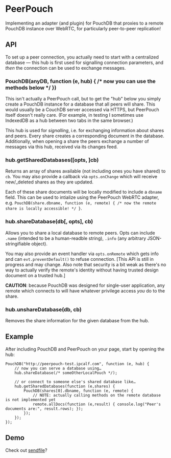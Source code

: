 # PeerPouch

Implementing an adapter (and plugin) for PouchDB that proxies to a remote PouchDB instance over WebRTC, for particularly peer-to-peer replication!

## API

To set up a peer connection, you actually need to start with a centralized database — this hub is first used for signalling connection parameters, and *then* the connection can be used to exchange messages.

### PouchDB(anyDB, function (e, hub) { /* now you can use the methods below */ })

This isn't actually a PeerPouch call, but to get the "hub" below you simply create a PouchDB instance for a database that all peers will share. This would usually be a CouchDB server accessed via HTTPS, but PeerPouch itself doesn't really care. (For example, in testing I sometimes use IndexedDB as a hub between two tabs in the same browser.)

This hub is used for *signalling*, i.e. for exchanging information about shares and peers. Every share creates a corresponding document in the database. Additionally, when opening a share the peers exchange a number of messages via this hub, received via its changes feed.

### hub.getSharedDatabases([opts, ]cb)

Returns an array of shares available (not including ones you have shared) to `cb`. You may also provide a callback via `opts.onChange` which will receive new/_deleted shares as they are updated.

Each of these share documents will be locally modified to include a `dbname` field. This can be used to intialize using the PeerPouch WebRTC adapter, e.g. `PouchDB(share.dbname, function (e, remote) { /* now the remote share is locally accessible! */ }`.

### hub.shareDatabase(db[, opts], cb)

Allows you to share a local database to remote peers. Opts can include `.name` (intended to be a human-readble string), `.info` (any arbitrary JSON-stringifiable object).

You may also provide an event handler via `opts.onRemote` which gets info and can `evt.preventDefault()` to refuse connection. [This API is still in progress and may change. Also note that security is a bit weak as there's no way to actually verify the remote's identity without having trusted design document on a trusted hub.]

**CAUTION**: because PouchDB was designed for single-user application, any remote which connects to will have whatever privilege access *you* do to the share.

### hub.unshareDatabase(db, cb)

Removes the share information for the given database from the hub.

## Example

After including PouchDB and PeerPouch on your page, start by opening the hub:

    PouchDB("http://peerpouch-test.ipcalf.com", function (e, hub) {
        // now you can serve a database using…
        hub.shareDatabase(/* someOtherLocalPouch */);
        
        // or connect to someone else's shared database like…
        hub.getSharedDatabases(function (e,shares) {
            PouchDB(shares[0].dbname, function (e, remote) {
                // NOTE: actually calling methods on the remote database is not implemented yet
                remote.allDocs(function (e,result) { console.log("Peer's documents are:", result.rows); });
            });
        });
    });


## Demo

Check out [sendfile](https://github.com/natevw/sendfile)?